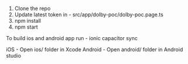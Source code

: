 1. Clone the repo
2. Update latest token in - src/app/dolby-poc/dolby-poc.page.ts
3. npm install
4. npm start

To build ios and android app run - 
ionic capacitor sync

iOS - Open ios/ folder in Xcode
Android - Open android/ folder in Android studio
